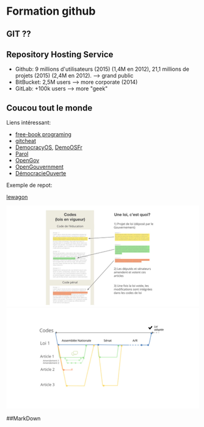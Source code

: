 # Formation github

## GIT ??


## Repository Hosting Service

* Github: 9 millions d'utilisateurs (2015) (1,4M en 2012), 21,1 millions de projets (2015) (2,4M en 2012). --> grand public
* BitBucket: 2,5M users --> more corporate (2014)
* GitLab: +100k users  --> more "geek"

## Coucou tout le monde

Liens intéressant:

* [free-book programing](https://github.com/vhf/free-programming-books)
* [gitcheat](https://github.com/tiimgreen/github-cheat-sheet)
* [DemocracyOS](http://democracyos.org/), [DemoOSFr](http://democracyos.eu/)
* [Parol](http://parol-production.herokuapp.com/)
* [OpenGov](http://opengovfoundation.org/)
* [OpenGouvernment](http://opengovernment.org/)
* [DémocracieOuverte](http://democratieouverte.org/)

Exemple de repot:

[lewagon](https://github.com/lewagon/www/network)


![diff-loi](diff-loi.jpg)
![graph-loi](graph-loi.jpg)


##MarkDown
